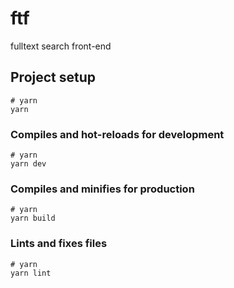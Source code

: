 # ftf

fulltext search front-end

## Project setup

```
# yarn
yarn
```

### Compiles and hot-reloads for development

```
# yarn
yarn dev
```

### Compiles and minifies for production

```
# yarn
yarn build
```

### Lints and fixes files

```
# yarn
yarn lint
```
